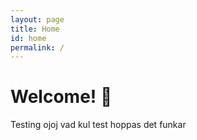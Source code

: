 ```yaml
---
layout: page
title: Home
id: home
permalink: /
---
```


# Welcome! 🌱
Testing
ojoj vad kul test hoppas det funkar
